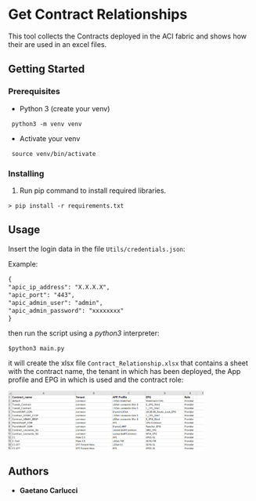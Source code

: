 # Get Contract Relationships


This tool collects the Contracts deployed in the ACI fabric and shows how their are used in an excel files.

## Getting Started

### Prerequisites

* Python 3 (create your venv)

```
 python3 -m venv venv
```
* Activate your venv

```
 source venv/bin/activate
```

### Installing
1. Run pip command to install required libraries.

```
> pip install -r requirements.txt
```

## Usage

Insert the login data in the file `Utils/credentials.json`:

Example:
```
{
"apic_ip_address": "X.X.X.X",
"apic_port": "443",
"apic_admin_user": "admin",
"apic_admin_password": "xxxxxxxx"
}
```

then run the script using a *python3* interpreter:

```
$python3 main.py
```

it will create the xlsx file `Contract_Relationship.xlsx` that contains a sheet with the contract name, the tenant in which has been deployed, the App profile and EPG in which is used and the contract role:


<img src="excel.png" width="400" />


## Authors

* **Gaetano Carlucci** 
